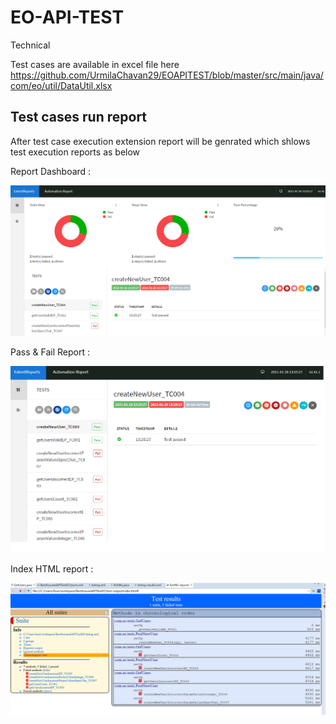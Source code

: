 # EO-API-TEST
Technical

Test cases are available in excel file here https://github.com/UrmilaChavan29/EOAPITEST/blob/master/src/main/java/com/eo/util/DataUtil.xlsx

## Test cases run report
After test case execution extension report will be genrated which shlows test execution reports as below 

Report Dashboard :

![DashboardImage](/test-output/Extend%20report-dashboard.PNG "Report dashboard")

Pass & Fail Report :

![Image](/test-output/Extent%20report-%20pass%20and%20fail.png "Psss and Fail Report")

Index HTML report :

![IndexHTML Report](/test-output/Index-HTML%20Report.png "Index HTML Report")


